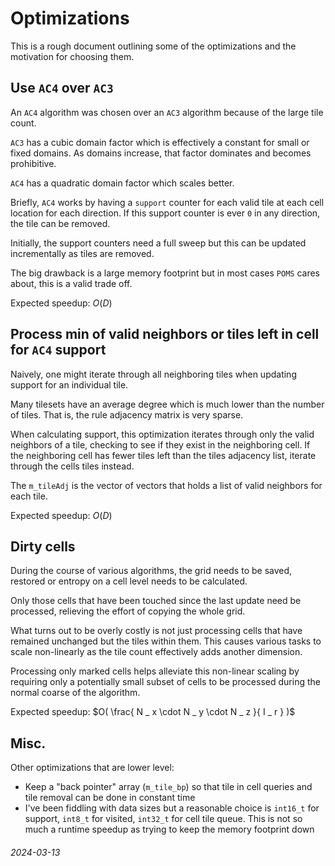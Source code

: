 Optimizations
===

This is a rough document outlining some of the optimizations and the motivation
for choosing them.

Use `AC4` over `AC3`
---

An `AC4` algorithm was chosen over an `AC3` algorithm because of the large tile count.

`AC3` has a cubic domain factor which is effectively a constant for small or fixed domains.
As domains increase, that factor dominates and becomes prohibitive.

`AC4` has a quadratic domain factor which scales better.

Briefly, `AC4` works by having a `support` counter for each valid tile at each cell
location for each direction.
If this support counter is ever `0` in any direction, the tile can be removed.

Initially, the support counters need a full sweep but this can be updated incrementally
as tiles are removed.

The big drawback is a large memory footprint but in most cases `POMS` cares about, this
is a valid trade off.

Expected speedup: $O(D)$

Process min of valid neighbors or tiles left in cell for `AC4` support
---

Naively, one might iterate through all neighboring tiles when updating support for
an individual tile.

Many tilesets have an average degree which is much lower than the number of tiles.
That is, the rule adjacency matrix is very sparse.

When calculating support, this optimization iterates through only the valid
neighbors of a tile, checking to see if they exist in the neighboring cell.
If the neighboring cell has fewer tiles left than the tiles adjacency list,
iterate through the cells tiles instead.

The `m_tileAdj` is the vector of vectors that holds a list of valid neighbors
for each tile.

Expected speedup: $O(D)$

Dirty cells
---

During the course of various algorithms, the grid needs to be saved, restored
or entropy on a cell level needs to be calculated.

Only those cells that have been touched since the last update need be processed,
relieving the effort of copying the whole grid.

What turns out to be overly costly is not just processing cells that have remained
unchanged but the tiles within them.
This causes various tasks to scale non-linearly as the tile count effectively adds
another dimension.

Processing only marked cells helps alleviate this non-linear scaling by requiring
only a potentially small subset of cells to be processed during the normal
coarse of the algorithm.

Expected speedup: $O( \frac{ N _ x \cdot N _ y \cdot N _ z }{ I _ r } )$

Misc.
---

Other optimizations that are lower level:

* Keep a "back pointer" array (`m_tile_bp`) so that tile in cell queries and tile
  removal can be done in constant time
* I've been fiddling with data sizes but a reasonable choice is `int16_t` for support,
  `int8_t` for visited, `int32_t` for cell tile queue. This is not so much a runtime
  speedup as trying to keep the memory footprint down

###### 2024-03-13

